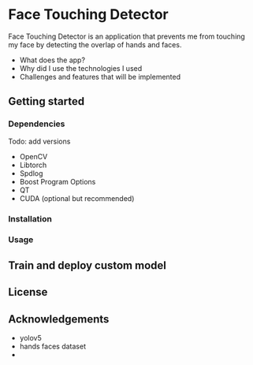 # Face Touching Detector

Face Touching Detector is an application that prevents me from touching my face by detecting the overlap of hands and faces.

<p align="center>
    <iframe width="560" height="315" src="https://www.youtube.com/embed/oIkSHqMhEus" title="YouTube video player" frameborder="0" allow="accelerometer; autoplay; clipboard-write; encrypted-media; gyroscope; picture-in-picture" allowfullscreen></iframe>
</p>

* What does the app?
* Why did I use the technologies I used
* Challenges and features that will be implemented

## Getting started

### Dependencies

Todo: add versions

* OpenCV
* Libtorch
* Spdlog
* Boost Program Options
* QT
* CUDA (optional but recommended)

### Installation

### Usage

## Train and deploy custom model

## License

## Acknowledgements

* yolov5
* hands faces dataset
* 
